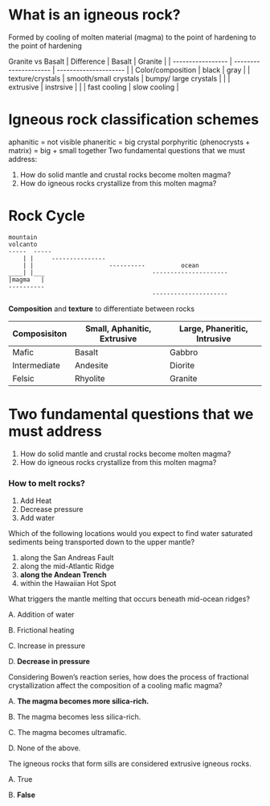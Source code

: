 # What is an igneous rock?

Formed by cooling of molten material (magma) to the point of hardening to the point of hardening

Granite vs Basalt
| Difference | Basalt | Granite |
| ----------------- | --------------------- | --------------------- |
| Color/composition | black | gray |
| texture/crystals | smooth/small crystals | bumpy/ large crystals |
| | extrusive | instrsive |
| | fast cooling | slow cooling |

# Igneous rock classification schemes

aphanitic = not visible
phaneritic = big crystal
porphyritic (phenocrysts + matrix) = big + small together
Two fundamental questions that we must address:

1. How do solid mantle and crustal rocks become molten magma?
2. How do igneous rocks crystallize from this molten magma?

# Rock Cycle

```
mountain
volcanto
-----  -----
	| |		---------------
	| |						----------			ocean
____| |___								---------------------
|magma	 |
----------
										---------------------
```

**Composition** and **texture** to differentiate between rocks

| Composisiton | Small, Aphanitic, Extrusive | Large, Phaneritic, Intrusive |
| ------------ | --------------------------- | ---------------------------- |
| Mafic        | Basalt                      | Gabbro                       |
| Intermediate | Andesite                    | Diorite                      |
| Felsic       | Rhyolite                    | Granite                      |


# Two fundamental questions that we must address
1. How do solid mantle and crustal rocks become molten magma?
2. How do igneous rocks crystallize from this molten magma?

### How to **melt** rocks?
1. Add Heat
2. Decrease pressure 
3. Add water 

Which of the following locations would you expect to find water saturated sediments being transported down to the upper mantle?

1. along the San Andreas Fault
2. along the mid-Atlantic Ridge
3. **along the Andean Trench**
4. within the Hawaiian Hot Spot 

What triggers the mantle melting that occurs beneath mid-ocean ridges?

A. Addition of water

B. Frictional heating

C. Increase in pressure

D. **Decrease in pressure** 


Considering Bowen’s reaction series, how does the
process of fractional crystallization affect the
composition of a cooling mafic magma?

A. **The magma becomes more silica-rich.**

B. The magma becomes less silica-rich.

C. The magma becomes ultramafic.

D. None of the above. 

The igneous rocks that form sills are considered
extrusive igneous rocks.

A. True

B. **False** 

